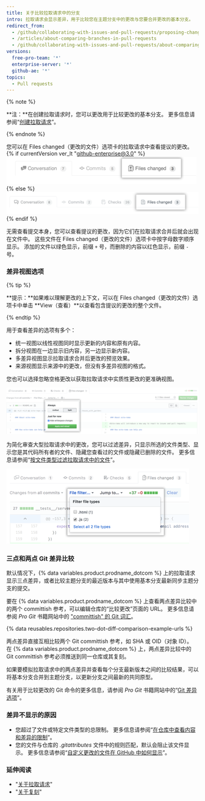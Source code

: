 ```yaml
---
title: 关于比较拉取请求中的分支
intro: 拉取请求会显示差异，用于比较您在主题分支中的更改与您要合并更改的基本分支。
redirect_from:
  - /github/collaborating-with-issues-and-pull-requests/proposing-changes-to-your-work-with-pull-requests/about-comparing-branches-in-pull-requests
  - /articles/about-comparing-branches-in-pull-requests
  - /github/collaborating-with-issues-and-pull-requests/about-comparing-branches-in-pull-requests
versions:
  free-pro-team: '*'
  enterprise-server: '*'
  github-ae: '*'
topics:
  - Pull requests
---
```


{% note %}

**注：**在创建拉取请求时，您可以更改用于比较更改的基本分支。 更多信息请参阅“[创建拉取请求](/articles/creating-a-pull-request#changing-the-branch-range-and-destination-repository)”。

{% endnote %}

您可以在 Files changed（更改的文件）选项卡的拉取请求中查看提议的更改。
{% if currentVersion ver_lt "github-enterprise@3.0" %}
![拉取请求文件已更改选项卡](/assets/images/enterprise/2.22/pull-request-tabs-changed-files.png){% else %}
![Pull Request Files changed tab](/assets/images/help/pull_requests/pull-request-tabs-changed-files.png){% endif %}

无需查看提交本身，您可以查看提议的更改，因为它们在拉取请求合并后就会出现在文件中。 这些文件在 Files changed（更改的文件）选项卡中按字母数字顺序显示。 添加的文件以绿色显示，前缀 `+` 号，而删除的内容以红色显示，前缀 `-` 号。

### 差异视图选项

{% tip %}

**提示：**如果难以理解更改的上下文，可以在 Files changed（更改的文件）选项卡中单击 **View（查看）**以查看包含提议的更改的整个文件。

{% endtip %}

用于查看差异的选项有多个：
- 统一视图以线性视图同时显示更新的内容和原有内容。
- 拆分视图在一边显示旧内容，另一边显示新内容。
- 多差异视图显示拉取请求合并后更改的预览效果。
- 来源视图显示来源中的更改，但没有多差异视图的格式。

您也可以选择忽略空格更改以获取拉取请求中实质性更改的更准确视图。

![差异查看选项菜单](/assets/images/help/pull_requests/diff-settings-menu.png)

为简化审查大型拉取请求中的更改，您可以过滤差异，只显示所选的文件类型、显示您是其代码所有者的文件、隐藏您查看过的文件或隐藏已删除的文件。 更多信息请参阅“[按文件类型过滤拉取请求中的文件](/articles/filtering-files-in-a-pull-request)”。

  ![文件过滤器下拉菜单](/assets/images/help/pull_requests/file-filter-menu.png)

### 三点和两点 Git 差异比较

默认情况下，{% data variables.product.prodname_dotcom %} 上的拉取请求显示三点差异，或者比较主题分支的最近版本与其中使用基本分支最新同步主题分支的提交。

要在 {% data variables.product.prodname_dotcom %} 上查看两点差异比较中的两个 committish 参考，可以编辑仓库的“比较更改”页面的 URL。 更多信息请参阅 _Pro Git_ 书籍网站中的 ["committish" 的 Git 词汇](https://git-scm.com/docs/gitglossary#gitglossary-aiddefcommit-ishacommit-ishalsocommittish)。

{% data reusables.repositories.two-dot-diff-comparison-example-urls %}

两点差异直接互相比较两个 Git committish 参考，如 SHA 或 OID（对象 ID）。 在 {% data variables.product.prodname_dotcom %} 上，两点差异比较中的 Git committish 参考必须推送到同一仓库或其复刻。

如果要模拟拉取请求中的两点差异并查看每个分支最新版本之间的比较结果，可以将基本分支合并到主题分支，以更新分支之间最新的共同原型。

有关用于比较更改的 Git 命令的更多信息，请参阅 _Pro Git_ 书籍网站中的“[Git 差异选项](https://git-scm.com/docs/git-diff#git-diff-emgitdiffemltoptionsgtltcommitgtltcommitgt--ltpathgt82308203)”。

### 差异不显示的原因
- 您超过了文件或特定文件类型的总限制。 更多信息请参阅“[在仓库中查看内容和差异的限制](/articles/limits-for-viewing-content-and-diffs-in-a-repository/#diff-limits)”。
- 您的文件与仓库的 *.gitattributes* 文件中的规则匹配，默认会阻止该文件显示。 更多信息请参阅“[自定义更改的文件在 GitHub 中如何显示](/articles/customizing-how-changed-files-appear-on-github)”。

### 延伸阅读

- "[关于拉取请求](/articles/about-pull-requests)"
- "[关于复刻](/articles/about-forks)"
